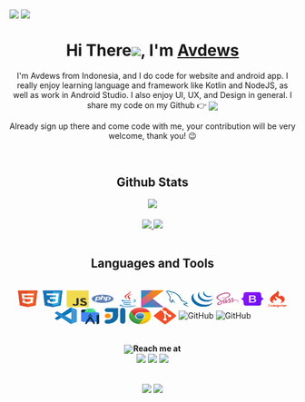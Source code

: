 <!-- Masterhead Start -->
<img src="assets/masterhead-white.gif#gh-light-mode-only" align="center">
<img src="assets/masterhead-dark.gif#gh-dark-mode-only" align="center">
<!-- Masterhead End -->


<!-- Bio Start -->
<div>
  <h1 align="center">Hi There<img src="https://media.giphy.com/media/X8yP0AgGK0GQZaVXz9/giphy.gif" width="43px">, I'm <a href="https://www.linkedin.com/in/aya-avdews-25a36b1a6">Avdews</a></h1>
  <p align="center">I'm Avdews from Indonesia, and I do code for website and android app. I really enjoy learning language and framework like Kotlin and NodeJS, as well as work in Android Studio. I also enjoy UI, UX, and Design in general. I share my code on my Github<span> 👉️</span>
  <a align="rigth"  href="https://github.com/ayaavdews" target="_blank">
    <img width="12%" align="center" valign="middle" src="https://img.shields.io/github/followers/ayaavdews?label=ayaavdews&style=social" target="_blank" />
  </a><br>
  <p align="center">Already sign up there and come code with me, your contribution will be very welcome, thank you! 😉️</h2>
</div><br>
<!-- Bio End -->


<!-- Stats Start -->
<h2 align="center">Github Stats</h2>
<div align="center">
     <img src="https://github-readme-stats.vercel.app/api?username=ayaavdews&show_icons=true&theme=github_dark&show_owner=true&count_private=true&include_all_commits=true&hide=issues&custom_title=GitHub Stats"/>
</div>
</br>

<div align="center">
     <a href="https://github.com/ayaavdews">
          <img height="150em" src="https://github-readme-stats.vercel.app/api/top-langs/?username=ayaavdews&langs_count=8&layout=compact&theme=github_dark"/>
          <img height="150em" src="https://github-readme-stats.vercel.app/api/wakatime?username=avdews&theme=github_dark"/>
     </a>
</div><br>
<!-- Stats End -->


<!-- Languages and Tools Start -->
<h2 align="center">Languages and Tools</h2>
<div align="center" style="display: inline_block" valign="top"><br>
     <img src="https://github.com/devicons/devicon/blob/v2.15.1/icons/html5/html5-original.svg" alt="HTML5" align="center" width="40px" height="30px"/>
     <img src="https://github.com/devicons/devicon/blob/v2.15.1/icons/css3/css3-original.svg" alt="CSS3" align="center" width="40px" height="30px"/>
     <img src="https://github.com/devicons/devicon/blob/v2.15.1/icons/javascript/javascript-original.svg" alt="JS" align="center" width="40px" height="30px"/>
     <img src="https://github.com/devicons/devicon/blob/v2.15.1/icons/php/php-plain.svg" alt="PHP" align="center" width="40px" height="30px"/>
     <img src="https://github.com/devicons/devicon/blob/v2.15.1/icons/java/java-original.svg" alt="Java" align="center" width="40px" height="30px"/>
     <img src="https://github.com/devicons/devicon/blob/v2.15.1/icons/kotlin/kotlin-original.svg" alt="Kotlin" align="center" width="40px" height="30px"/>
     <img src="https://github.com/devicons/devicon/blob/v2.15.1/icons/mysql/mysql-original.svg" alt="MySQL" align="center" width="40px" height="30px"/>
     <img src="https://github.com/devicons/devicon/blob/v2.15.1/icons/jquery/jquery-original.svg" alt="Jquery" align="center" width="40px" height="30px"/>
     <img src="https://github.com/devicons/devicon/blob/v2.15.1/icons/sass/sass-original.svg" alt="SASS" align="center" width="40px" height="30px"/>
     <img src="https://github.com/devicons/devicon/blob/v2.15.1/icons/bootstrap/bootstrap-original.svg" alt="Bootstrap" align="center" width="40px" height="30px"/>
     <img src="https://github.com/devicons/devicon/blob/v2.15.1/icons/codeigniter/codeigniter-plain-wordmark.svg" alt="CodeIgniter" align="center" width="40px" height="30px"/>
     <img src="https://github.com/devicons/devicon/blob/v2.15.1/icons/vscode/vscode-original.svg" alt="Visual Studio Code" align="center" width="40px" height="30px"/>
     <img src="https://github.com/devicons/devicon/blob/v2.15.1/icons/androidstudio/androidstudio-original.svg" alt="Android Studio" align="center" width="40px" height="30px"/>
     <img src="https://github.com/devicons/devicon/blob/v2.15.1/icons/intellij/intellij-original.svg" alt="Intellij" align="center" width="40px" height="30px"/>
     <img src="https://github.com/devicons/devicon/blob/v2.15.1/icons/chrome/chrome-original.svg" alt="Chrome" align="center" width="40px" height="30px"/>
     <img src="https://github.com/devicons/devicon/blob/v2.15.1/icons/git/git-original.svg" alt="Git" align="center" width="40px" height="30px"/>
     <img src="https://user-images.githubusercontent.com/3369400/139447912-e0f43f33-6d9f-45f8-be46-2df5bbc91289.png#gh-dark-mode-only" alt="GitHub" align="center" width="35px" height="35px"/>
     <img src="https://user-images.githubusercontent.com/3369400/139448065-39a229ba-4b06-434b-bc67-616e2ed80c8f.png#gh-light-mode-only" alt="GitHub" align="center" width="35px" height="35px"/>
</div><br><br>
<!-- Languages and Tools End -->


<!-- Contact Start -->
<div align="center" valign="middle">
     <img valign="middle" src="https://media.giphy.com/media/j1LcC8vd7UxxP8uFYr/giphy.gif" width="50px"><b>Reach me at</b><br>
     <a href="https://www.instagram.com/avdews/" target="_blank"><img src="https://img.shields.io/badge/-Instagram-%23E4405F?style=for-the-badge&logo=instagram&logoColor=white" target="_blank"></a>
     <a href="https://www.linkedin.com/in/aya-avdews-25a36b1a6" target="_blank"><img src="https://img.shields.io/badge/-LinkedIn-%230077B5?style=for-the-badge&logo=linkedin&logoColor=white" target="_blank"></a>
     <a href="mailto:ayaavdews@gmail.com"><img src="https://img.shields.io/badge/-Gmail-%23333?style=for-the-badge&logo=gmail&logoColor=white" target="_blank"></a>
</div><br>
<!-- Contact End -->


<!-- Last Commit & Visitors Start -->
<div align="center" valign="middle">
<br>
     <img src="https://img.shields.io/github/last-commit/ayaavdews/ayaavdews">
     <img src="https://pageview.vercel.app/?github_user=ayaavdews">
</div>
<!-- Last Commit & Visitors End -->


<!-- Default Template Start -->
<!-- ### Hi there 👋 -->
<!--
**ayaavdews/ayaavdews** is a ✨ _special_ ✨ repository because its `README.md` (this file) appears on your GitHub profile.

Here are some ideas to get you started:

- 🔭 I’m currently working on ...
- 🌱 I’m currently learning ...
- 👯 I’m looking to collaborate on ...
- 🤔 I’m looking for help with ...
- 💬 Ask me about ...
- 📫 How to reach me: ...
- 😄 Pronouns: ...
- ⚡ Fun fact: ...
-->
<!-- Default Template End -->


<!-- 
  Reference : 

    - github account : 
        > https://github.com/codeSTACKr
        > https://github.com/rafaballerini
        > https://github.com/duribeiro
    
    - stats :
        > https://github.com/anuraghazra/github-readme-stats
        > https://visitor-badge.glitch.me/#docs

    - Assets : 
        > https://lottiefiles.com/
        > https://html5animationtogif.com/MyConversions (convert lootie .json to gif)
        > https://github.com/devicons/devicon/tree/v2.15.1/icons
        > https://giphy.com/explore/free-gif
 -->